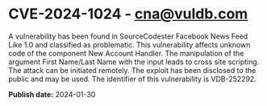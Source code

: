 # CVE-2024-1024 - cna@vuldb.com

A vulnerability has been found in SourceCodester Facebook News Feed Like 1.0 and classified as problematic. This vulnerability affects unknown code of the component New Account Handler. The manipulation of the argument First Name/Last Name with the input <script>alert(1)</script> leads to cross site scripting. The attack can be initiated remotely. The exploit has been disclosed to the public and may be used. The identifier of this vulnerability is VDB-252292.

**Publish date:** 2024-01-30
